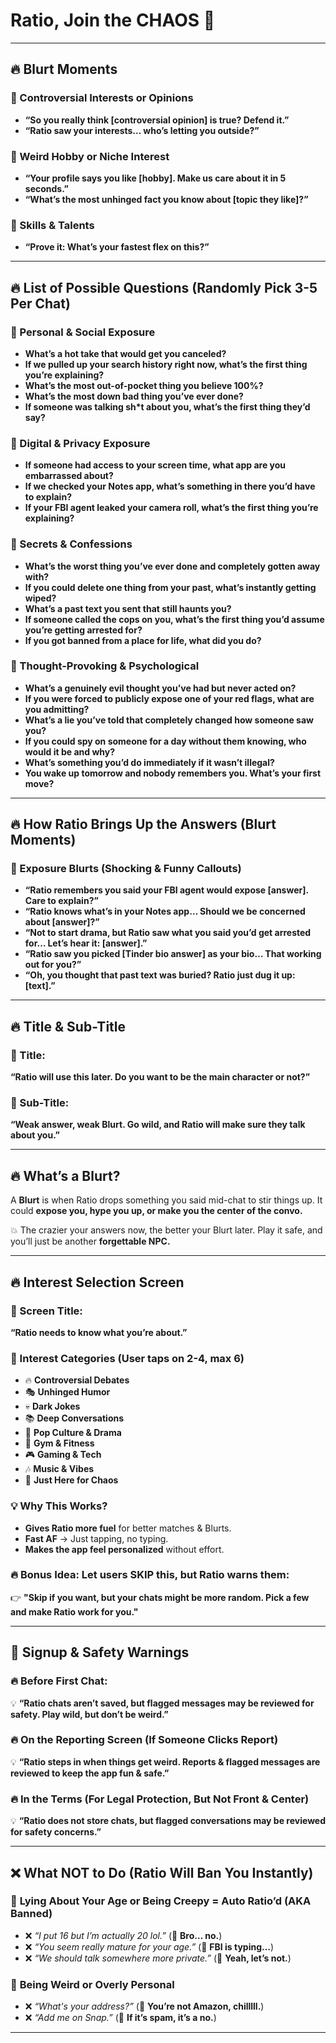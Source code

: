 # Ratio, Join the CHAOS 🤯

---

## 🔥 Blurt Moments

### 📌 Controversial Interests or Opinions
- **“So you really think [controversial opinion] is true? Defend it.”**
- **“Ratio saw your interests… who’s letting you outside?”**

### 📌 Weird Hobby or Niche Interest
- **“Your profile says you like [hobby]. Make us care about it in 5 seconds.”**
- **“What’s the most unhinged fact you know about [topic they like]?”**

### 📌 Skills & Talents
- **“Prove it: What’s your fastest flex on this?”**

---

## 🔥 List of Possible Questions (Randomly Pick 3-5 Per Chat)

### 📌 Personal & Social Exposure
- **What’s a hot take that would get you canceled?**
- **If we pulled up your search history right now, what’s the first thing you’re explaining?**
- **What’s the most out-of-pocket thing you believe 100%?**
- **What’s the most down bad thing you’ve ever done?**
- **If someone was talking sh*t about you, what’s the first thing they’d say?**

### 📌 Digital & Privacy Exposure
- **If someone had access to your screen time, what app are you embarrassed about?**
- **If we checked your Notes app, what’s something in there you’d have to explain?**
- **If your FBI agent leaked your camera roll, what’s the first thing you’re explaining?**

### 📌 Secrets & Confessions
- **What’s the worst thing you’ve ever done and completely gotten away with?**
- **If you could delete one thing from your past, what’s instantly getting wiped?**
- **What’s a past text you sent that still haunts you?**
- **If someone called the cops on you, what’s the first thing you’d assume you’re getting arrested for?**
- **If you got banned from a place for life, what did you do?**

### 📌 Thought-Provoking & Psychological
- **What’s a genuinely evil thought you’ve had but never acted on?**
- **If you were forced to publicly expose one of your red flags, what are you admitting?**
- **What’s a lie you’ve told that completely changed how someone saw you?**
- **If you could spy on someone for a day without them knowing, who would it be and why?**
- **What’s something you’d do immediately if it wasn’t illegal?**
- **You wake up tomorrow and nobody remembers you. What’s your first move?**

---

## 🔥 How Ratio Brings Up the Answers (Blurt Moments)

### 📌 Exposure Blurts (Shocking & Funny Callouts)
- **“Ratio remembers you said your FBI agent would expose [answer]. Care to explain?”**
- **“Ratio knows what’s in your Notes app… Should we be concerned about [answer]?”**
- **“Not to start drama, but Ratio saw what you said you’d get arrested for… Let’s hear it: [answer].”**
- **“Ratio saw you picked [Tinder bio answer] as your bio… That working out for you?”**
- **“Oh, you thought that past text was buried? Ratio just dug it up: [text].”**

---

## 🔥 Title & Sub-Title

### 📌 Title:
**“Ratio will use this later. Do you want to be the main character or not?”**

### 📌 Sub-Title:
**“Weak answer, weak Blurt. Go wild, and Ratio will make sure they talk about you.”**

---

## 🔥 What’s a Blurt?

A **Blurt** is when Ratio drops something you said mid-chat to stir things up. It could **expose you, hype you up, or make you the center of the convo.**

💥 The crazier your answers now, the better your Blurt later. Play it safe, and you’ll just be another **forgettable NPC.**

---

## 🔥 Interest Selection Screen

### 📌 Screen Title:
**“Ratio needs to know what you’re about.”**

### 📌 Interest Categories (User taps on 2-4, max 6)
- 🔥 **Controversial Debates**
- 🎭 **Unhinged Humor**
- 💀 **Dark Jokes**
- 📚 **Deep Conversations**
- 👀 **Pop Culture & Drama**
- 💪 **Gym & Fitness**
- 🎮 **Gaming & Tech**
- 🎶 **Music & Vibes**
- 🤝 **Just Here for Chaos**

### 💡 Why This Works?
- **Gives Ratio more fuel** for better matches & Blurts.
- **Fast AF** → Just tapping, no typing.
- **Makes the app feel personalized** without effort.

### 🔥 Bonus Idea: Let users SKIP this, but Ratio warns them:
👉 **"Skip if you want, but your chats might be more random. Pick a few and make Ratio work for you."**

---

## 📌 Signup & Safety Warnings

### 🔥 Before First Chat:
💡 **“Ratio chats aren’t saved, but flagged messages may be reviewed for safety. Play wild, but don’t be weird.”**

### 🔥 On the Reporting Screen (If Someone Clicks Report)
💡 **“Ratio steps in when things get weird. Reports & flagged messages are reviewed to keep the app fun & safe.”**

### 🔥 In the Terms (For Legal Protection, But Not Front & Center)
💡 **“Ratio does not store chats, but flagged conversations may be reviewed for safety concerns.”**

---

## ❌ What NOT to Do (Ratio Will Ban You Instantly)

### 🚫 **Lying About Your Age or Being Creepy = Auto Ratio’d (AKA Banned)**
- ❌ *“I put 16 but I’m actually 20 lol.”* (🚨 **Bro… no.**)
- ❌ *“You seem really mature for your age.”* (🚨 **FBI is typing…**)
- ❌ *“We should talk somewhere more private.”* (🚨 **Yeah, let’s not.**)

### 🚫 **Being Weird or Overly Personal**
- ❌ *“What's your address?”* (🚨 **You’re not Amazon, chilllll.**)
- ❌ *“Add me on Snap.”* (🚨 **If it’s spam, it’s a no.**)

---
